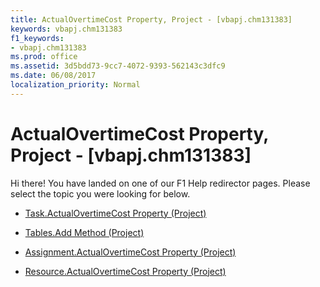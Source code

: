 ```yaml
---
title: ActualOvertimeCost Property, Project - [vbapj.chm131383]
keywords: vbapj.chm131383
f1_keywords:
- vbapj.chm131383
ms.prod: office
ms.assetid: 3d5bdd73-9cc7-4072-9393-562143c3dfc9
ms.date: 06/08/2017
localization_priority: Normal
---
```



# ActualOvertimeCost Property, Project - [vbapj.chm131383]

Hi there! You have landed on one of our F1 Help redirector pages. Please select the topic you were looking for below.

- [Task.ActualOvertimeCost Property (Project)](http://msdn.microsoft.com/library/7e3b409e-3249-4fe1-b5a1-1b65646519b3%28Office.15%29.aspx)

- [Tables.Add Method (Project)](http://msdn.microsoft.com/library/595c0cb8-fd3f-8f5c-3eaf-588f41dc36dc%28Office.15%29.aspx)

- [Assignment.ActualOvertimeCost Property (Project)](http://msdn.microsoft.com/library/ee89c244-f153-e42c-3e56-a1d363b62f9c%28Office.15%29.aspx)

- [Resource.ActualOvertimeCost Property (Project)](http://msdn.microsoft.com/library/9a8579b6-a3ee-7041-98ad-b28adfc51bfc%28Office.15%29.aspx)

